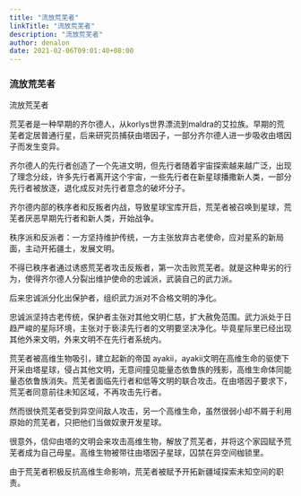 ```yaml
---
title: "流放荒芜者"
linkTitle: "流放荒芜者"
description: "流放荒芜者"
author: denalon
date: 2021-02-06T09:01:40+08:00
---
```


### 流放荒芜者


流放荒芜者


荒芜者是一种早期的齐尔德人，从korlys世界漂流到maldra的艾拉族。早期的荒芜者定居普通行星，后来研究员捕获由塔因子，一部分齐尔德人进一步吸收由塔因子而发生变异。

齐尔德人的先行者创造了一个先进文明，但先行者随着宇宙探索越来越广泛，出现了理念分歧，许多先行者离开这个宇宙，一些先行者在新星球播撒新人类，一部分先行者被放逐，退化成反对先行者意念的破坏分子。

齐尔德内部的秩序者和反叛者内战，导致星球宝库开启，荒芜者被召唤到星球，荒芜者厌恶早期先行者和新人类，开始战争。

秩序派和反派者：一方坚持维护传统，一方主张放弃古老使命，应对星系的新局面，主动开拓疆土，发展文明。

不得已秩序者通过诱惑荒芜者攻击反叛者，第一次击败荒芜者。就是这种卑劣的行为，使得齐尔德人分裂出维护使命的忠诚派，武装自己的武力派。

后来忠诚派分化出保护者，组织武力派对不合格文明的净化。

忠诚派坚持古老传统，保护者主张对其他文明仁慈，扩大赦免范围。武力派处于日趋严峻的星际环境，主张对于亵渎先行者的文明要坚决净化。毕竟星际里已经出现其他外来文明，外来文明不在先行者系统内。


荒芜者被高维生物吸引，建立起新的帝国 ayakii，ayakii文明在高维生命的驱使下开采由塔星球，侵占其他文明，无意间撞见能量态依鲁族的残影，高维生命体同能量态依鲁族消失。荒芜者面临先行者和低等文明的联合攻击。在由塔因子要求下，荒芜者同意前往未知区域，不再攻击先行者。

然而很快荒芜者受到异空间敌人攻击，另一个高维生命，虽然很弱小却不屑于利用原始的荒芜者，只把他们当做奴隶开发星球。

很意外，信仰由塔的文明会来攻击高维生物，解放了荒芜者，并将这个家园赋予荒芜者成为自己母星。高维生物被带往由塔因子星球，囚禁在异空间枷锁里。


由于荒芜者积极反抗高维生命影响，荒芜者被赋予开拓新疆域探索未知空间的职责。
